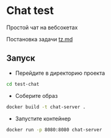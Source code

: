 # Chat test

Простой чат на вебсокетах

Постановка задачи [tz.md](tz.md)

## Запуск

- Перейдите в директорию проекта
```bash
cd test-chat
```

- Соберите образ
```bash
docker build -t chat-server .
```

- Запустите контейнер
```bash
docker run -p 8080:8080 chat-server
```

